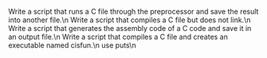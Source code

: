 Write a script that runs a C file through the preprocessor and save the result into another file.\n
Write a script that compiles a C file but does not link.\n
Write a script that generates the assembly code of a C code and save it in an output file.\n
Write a script that compiles a C file and creates an executable named cisfun.\n
use puts\n
